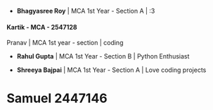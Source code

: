 
- **Bhagyasree Roy** | MCA 1st Year - Section A | :3


#### Kartik - MCA - 2547128


Pranav | MCA 1st year - section | coding


- **Rahul Gupta** | MCA 1st Year - Section B | Python Enthusiast


- **Shreeya Bajpai** | MCA 1st Year - Section A | Love coding projects

# Samuel 2447146



